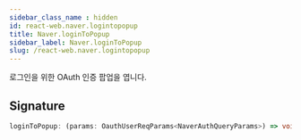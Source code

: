 ```yaml
---
sidebar_class_name : hidden
id: react-web.naver.logintopopup
title: Naver.loginToPopup
sidebar_label: Naver.loginToPopup
slug: /react-web.naver.logintopopup
---
```






로그인을 위한 OAuth 인증 팝업을 엽니다.

## Signature

```typescript
loginToPopup: (params: OauthUserReqParams<NaverAuthQueryParams>) => void;
```
